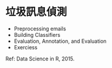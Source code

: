 # 垃圾訊息偵測

* Preprocessing emails
* Building Classifiers
* Evaluation, Annotation, and Evaluation
* Exerciess

Ref: Data Science in R, 2015.

